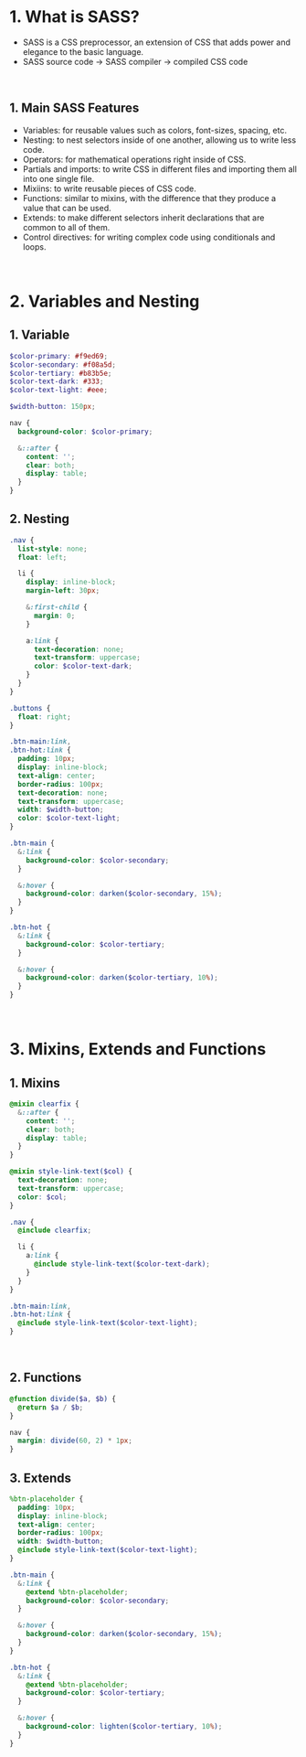 # 1. What is SASS?

- SASS is a CSS preprocessor, an extension of CSS that adds power and elegance to the basic language.
- SASS source code → SASS compiler → compiled CSS code

<br>

## 1. Main SASS Features

- Variables: for reusable values such as colors, font-sizes, spacing, etc.
- Nesting: to nest selectors inside of one another, allowing us to write less code.
- Operators: for mathematical operations right inside of CSS.
- Partials and imports: to write CSS in different files and importing them all into one single file.
- Mixiins: to write reusable pieces of CSS code.
- Functions: similar to mixins, with the difference that they produce a value that can be used.
- Extends: to make different selectors inherit declarations that are common to all of them.
- Control directives: for writing complex code using conditionals and loops.

<br>

# 2. Variables and Nesting

## 1. Variable

```scss
$color-primary: #f9ed69;
$color-secondary: #f08a5d;
$color-tertiary: #b83b5e;
$color-text-dark: #333;
$color-text-light: #eee;

$width-button: 150px;

nav {
  background-color: $color-primary;

  &::after {
    content: '';
    clear: both;
    display: table;
  }
}
```

## 2. Nesting

```scss
.nav {
  list-style: none;
  float: left;

  li {
    display: inline-block;
    margin-left: 30px;

    &:first-child {
      margin: 0;
    }

    a:link {
      text-decoration: none;
      text-transform: uppercase;
      color: $color-text-dark;
    }
  }
}

.buttons {
  float: right;
}

.btn-main:link,
.btn-hot:link {
  padding: 10px;
  display: inline-block;
  text-align: center;
  border-radius: 100px;
  text-decoration: none;
  text-transform: uppercase;
  width: $width-button;
  color: $color-text-light;
}

.btn-main {
  &:link {
    background-color: $color-secondary;
  }

  &:hover {
    background-color: darken($color-secondary, 15%);
  }
}

.btn-hot {
  &:link {
    background-color: $color-tertiary;
  }

  &:hover {
    background-color: darken($color-tertiary, 10%);
  }
}
```

<br>

# 3. Mixins, Extends and Functions

## 1. Mixins

```scss
@mixin clearfix {
  &::after {
    content: '';
    clear: both;
    display: table;
  }
}

@mixin style-link-text($col) {
  text-decoration: none;
  text-transform: uppercase;
  color: $col;
}

.nav {
  @include clearfix;

  li {
    a:link {
      @include style-link-text($color-text-dark);
    }
  }
}

.btn-main:link,
.btn-hot:link {
  @include style-link-text($color-text-light);
}
```

<br>

## 2. Functions

```scss
@function divide($a, $b) {
  @return $a / $b;
}

nav {
  margin: divide(60, 2) * 1px;
}
```

## 3. Extends

```scss
%btn-placeholder {
  padding: 10px;
  display: inline-block;
  text-align: center;
  border-radius: 100px;
  width: $width-button;
  @include style-link-text($color-text-light);
}

.btn-main {
  &:link {
    @extend %btn-placeholder;
    background-color: $color-secondary;
  }

  &:hover {
    background-color: darken($color-secondary, 15%);
  }
}

.btn-hot {
  &:link {
    @extend %btn-placeholder;
    background-color: $color-tertiary;
  }

  &:hover {
    background-color: lighten($color-tertiary, 10%);
  }
}
```
